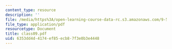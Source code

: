 ```yaml
---
content_type: resource
description: ''
file: /media/https%3A/open-learning-course-data-rc.s3.amazonaws.com/9-520-statistical-learning-theory-and-applications-spring-2006/6353dd4d4174ef85ecb87f3e0b3e4448_class09.pdf
file_type: application/pdf
resourcetype: Document
title: class09.pdf
uid: 6353dd4d-4174-ef85-ecb8-7f3e0b3e4448
---
```

